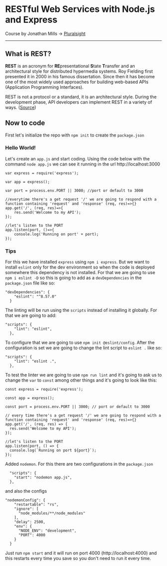 # RESTful Web Services with Node.js and Express

Course by Jonathan Mills &rarr; [Pluralsight](https://app.pluralsight.com/ilx/video-courses/b4421d25-be8a-4106-8686-b1324f31c86f)

---

## What is REST?

**REST** is an acronym for **RE**presentational **S**tate **T**ransfer and an architectural style for distributed hypermedia systems. Roy Fielding first presented it in 2000 in his famous dissertation. Since then it has become one of the most widely used approaches for building web-based APIs (Application Programming Interfaces).

REST is not a protocol or a standard, it is an architectural style. During the development phase, API developers can implement REST in a variety of ways. ([Source](https://restfulapi.net))

## Now to code

First let's initialize the repo with `npm init` to create the `package.json`

### Hello World!

Let's create an `app.js` and start coding. Using the code below with the command `node app.js` we can see it running in the url http://localhost:3000

```
var express = require('express');

var app = express();

var port = process.env.PORT || 3000; //port or default to 3000

//everytime there's a get request '/' we are going to respond with a function containing 'request' and 'response' (req, res)=>{}
app.get('/', (req, res)=>{
    res.send('Welcome to my API');
});

//let's listen to the PORT
app.listen(port, ()=>{
    console.log('Running on port' + port);
});
```

### Tips

For this we have installed `express` using `npm i express`. But we want to install `eslint` only for the dev environment so when the code is deployed somewhere this dependency is not installed. For that we are going to use `npm i eslint -D` so this is going to add as a `devDependencies` in the `package.json` file like so:

```
"devDependencies": {
    "eslint": "^8.57.0"
  }
```

The linting will be run using the `scripts` instead of installing it globally. For that we are going to add:

```
"scripts": {
    "lint": "eslint",
  },
```

To configure that we are going to use `npm init @eslint/config`. After the configuration is set we are going to change the lint script to `eslint .` like so:

```
"scripts": {
    "lint": "eslint .",
  },
```

To test the linter we are going to use `npm run lint` and it's going to ask us to change the `var` to `const` among other things and it's going to look like this:

```
const express = require('express');

const app = express();

const port = process.env.PORT || 3000; // port or default to 3000

// every time there's a get request '/' we are going to respond with a function containing 'request' and 'response' (req, res)=>{}
app.get('/', (req, res) => {
  res.send('Welcome to my API');
});

//let's listen to the PORT
app.listen(port, () => {
  console.log(`Running on port ${port}`);
});
```

Added `nodemon`. For this there are two configurations in the `package.json`

```
  "scripts": {
    "start": "nodemon app.js",
  },
```

and also the configs
```
"nodemonConfig": {
    "restartable": "rs",
    "ignore": [
      "node_modules/**/node_modules"
    ],
    "delay": 2500,
    "env": {
      "NODE_ENV": "development",
      "PORT": 4000
    }
  }
  ```

Just run  `npm start` and it will run on port 4000 (http://localhost:4000) and this restarts every time you save so you don't need to run it every time. 
